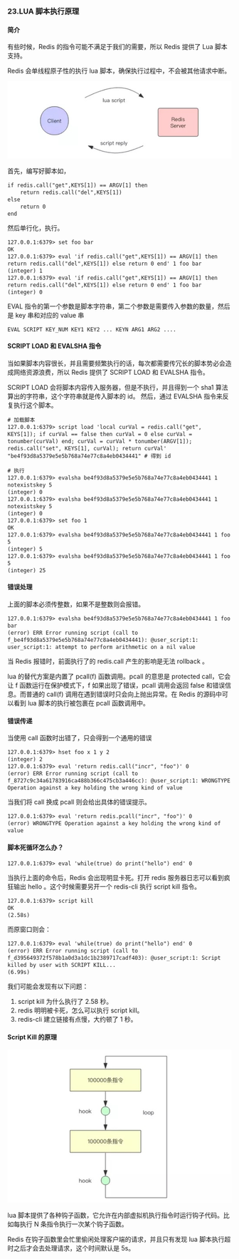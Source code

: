 ### 23.LUA 脚本执行原理

#### 简介
有些时候，Redis 的指令可能不满足于我们的需要，所以 Redis 提供了 Lua 脚本支持。

Redis 会单线程原子性的执行 lua 脚本，确保执行过程中，不会被其他请求中断。

![1](media/15713696453405.jpg)


首先，编写好脚本如，
```shell
if redis.call("get",KEYS[1]) == ARGV[1] then
    return redis.call("del",KEYS[1])
else
    return 0
end
```

然后单行化，执行。
```shell
127.0.0.1:6379> set foo bar
OK
127.0.0.1:6379> eval 'if redis.call("get",KEYS[1]) == ARGV[1] then return redis.call("del",KEYS[1]) else return 0 end' 1 foo bar
(integer) 1
127.0.0.1:6379> eval 'if redis.call("get",KEYS[1]) == ARGV[1] then return redis.call("del",KEYS[1]) else return 0 end' 1 foo bar
(integer) 0
```

EVAL 指令的第一个参数是脚本字符串，第二个参数是需要传入参数的数量，然后是 key 串和对应的 value 串
```shell
EVAL SCRIPT KEY_NUM KEY1 KEY2 ... KEYN ARG1 ARG2 ....
```

#### SCRIPT LOAD 和 EVALSHA 指令
当如果脚本内容很长，并且需要频繁执行的话，每次都需要传冗长的脚本势必会造成网络资源浪费，所以 Redis 提供了 SCRIPT LOAD 和 EVALSHA 指令。

SCRIPT LOAD 会将脚本内容传入服务器，但是不执行，并且得到一个 sha1 算法算出的字符串，这个字符串就是传入脚本的 id。
然后，通过 EVALSHA 指令来反复执行这个脚本。


```shell
# 加载脚本
127.0.0.1:6379> script load 'local curVal = redis.call("get", KEYS[1]); if curVal == false then curVal = 0 else curVal = tonumber(curVal) end; curVal = curVal * tonumber(ARGV[1]); redis.call("set", KEYS[1], curVal); return curVal'
"be4f93d8a5379e5e5b768a74e77c8a4eb0434441" # 得到 id
 
# 执行
127.0.0.1:6379> evalsha be4f93d8a5379e5e5b768a74e77c8a4eb0434441 1 notexistskey 5
(integer) 0
127.0.0.1:6379> evalsha be4f93d8a5379e5e5b768a74e77c8a4eb0434441 1 notexistskey 5
(integer) 0
127.0.0.1:6379> set foo 1
OK
127.0.0.1:6379> evalsha be4f93d8a5379e5e5b768a74e77c8a4eb0434441 1 foo 5
(integer) 5
127.0.0.1:6379> evalsha be4f93d8a5379e5e5b768a74e77c8a4eb0434441 1 foo 5
(integer) 25
```

#### 错误处理
上面的脚本必须传整数，如果不是整数则会报错。
```shell
127.0.0.1:6379> evalsha be4f93d8a5379e5e5b768a74e77c8a4eb0434441 1 foo bar
(error) ERR Error running script (call to f_be4f93d8a5379e5e5b768a74e77c8a4eb0434441): @user_script:1: user_script:1: attempt to perform arithmetic on a nil value
```

当 Redis 报错时，前面执行了的 redis.call 产生的影响是无法 rollback 。


lua 的替代方案是内置了 pcall(f) 函数调用。pcall 的意思是 protected call，它会让 f 函数运行在保护模式下，f 如果出现了错误，pcall 调用会返回 false 和错误信息。而普通的 call(f) 调用在遇到错误时只会向上抛出异常。在 Redis 的源码中可以看到 lua 脚本的执行被包裹在 pcall 函数调用中。





#### 错误传递

当使用 call 函数时出错了，只会得到一个通用的错误
```shell
127.0.0.1:6379> hset foo x 1 y 2
(integer) 2
127.0.0.1:6379> eval 'return redis.call("incr", "foo")' 0
(error) ERR Error running script (call to f_8727c9c34a61783916ca488b366c475cb3a446cc): @user_script:1: WRONGTYPE Operation against a key holding the wrong kind of value
```

当我们将 call 换成 pcall 则会给出具体的错误提示。
```shell
127.0.0.1:6379> eval 'return redis.pcall("incr", "foo")' 0
(error) WRONGTYPE Operation against a key holding the wrong kind of value
```

#### 脚本死循环怎么办？

```shell
127.0.0.1:6379> eval 'while(true) do print("hello") end' 0
```

当执行上面的命令后，Redis 会出现明显卡死。打开 redis 服务器日志可以看到疯狂输出 hello 。这个时候需要另开一个 redis-cli 执行 script kill 指令。

```shell
127.0.0.1:6379> script kill
OK
(2.58s)
```

而原窗口则会：
```shell
127.0.0.1:6379> eval 'while(true) do print("hello") end' 0
(error) ERR Error running script (call to f_d395649372f578b1a0d3a1dc1b2389717cadf403): @user_script:1: Script killed by user with SCRIPT KILL...
(6.99s)
```
我们可能会发现有以下问题：
1. script kill 为什么执行了 2.58 秒。
2. redis 明明被卡死，怎么可以执行 script kill。
3. redis-cli 建立链接有点慢，大约顿了 1 秒。




#### Script Kill 的原理
![原理图](media/15713696624368.jpg)



lua 脚本提供了各种钩子函数，它允许在内部虚拟机执行指令时运行钩子代码。比如每执行 N 条指令执行一次某个钩子函数。


Redis 在钩子函数里会忙里偷闲处理客户端的请求，并且只有发现 lua 脚本执行超时之后才会去处理请求，这个时间默认是 5s。